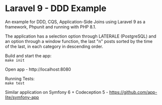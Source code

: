 # Laravel 9 - DDD Example

An example for DDD, CQS, Application-Side Joins using Laravel 9 as a framework, Phpunit and running with PHP 8.1.

The application has a selection option through LATERALE (PostgreSQL) and an option through a window function, the last "n" posts sorted by the time of the last, in each category in descending order.

Build and start the app:  
`make init`

Open app - http://localhost:8080

Running Tests:  
`make test`

Similar application on Symfony 6 + Codeception 5 - https://github.com/app-lite/symfony-app
